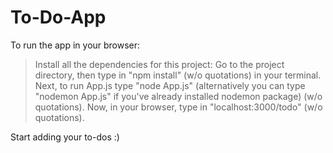 # To-Do-App
To run the app in your browser:
  >Install all the dependencies for this project: Go to the project directory, then type in "npm install" (w/o quotations) in your            terminal. 
  >Next, to run App.js type "node App.js" (alternatively you can type "nodemon App.js" if you've already installed nodemon package) (w/o       quotations).
  >Now, in your browser, type in "localhost:3000/todo" (w/o quotations).
 
 Start adding your to-dos :)
